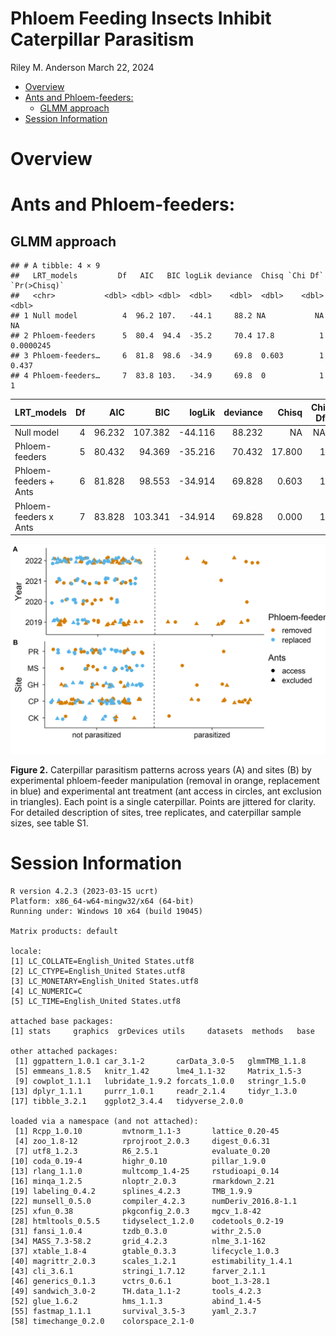 Phloem Feeding Insects Inhibit Caterpillar Parasitism
================
Riley M. Anderson
March 22, 2024

- [Overview](#overview)
- [Ants and Phloem-feeders:](#ants-and-phloem-feeders)
  - [GLMM approach](#glmm-approach)
- [Session Information](#session-information)

# Overview

# Ants and Phloem-feeders:

## GLMM approach

    ## # A tibble: 4 × 9
    ##   LRT_models         Df   AIC   BIC logLik deviance  Chisq `Chi Df` `Pr(>Chisq)`
    ##   <chr>           <dbl> <dbl> <dbl>  <dbl>    <dbl>  <dbl>    <dbl>        <dbl>
    ## 1 Null model          4  96.2 107.   -44.1     88.2 NA           NA   NA        
    ## 2 Phloem-feeders      5  80.4  94.4  -35.2     70.4 17.8          1    0.0000245
    ## 3 Phloem-feeders…     6  81.8  98.6  -34.9     69.8  0.603        1    0.437    
    ## 4 Phloem-feeders…     7  83.8 103.   -34.9     69.8  0            1    1

| LRT_models            |  Df |    AIC |     BIC |  logLik | deviance |  Chisq | Chi Df | Pr(\>Chisq) |
|:----------------------|----:|-------:|--------:|--------:|---------:|-------:|-------:|------------:|
| Null model            |   4 | 96.232 | 107.382 | -44.116 |   88.232 |     NA |     NA |          NA |
| Phloem-feeders        |   5 | 80.432 |  94.369 | -35.216 |   70.432 | 17.800 |      1 |       0.000 |
| Phloem-feeders + Ants |   6 | 81.828 |  98.553 | -34.914 |   69.828 |  0.603 |      1 |       0.437 |
| Phloem-feeders x Ants |   7 | 83.828 | 103.341 | -34.914 |   69.828 |  0.000 |      1 |       1.000 |

![](PF_files/figure-gfm/new_pf_figure2-1.png)<!-- -->

**Figure 2.** Caterpillar parasitism patterns across years (A) and sites
(B) by experimental phloem-feeder manipulation (removal in orange,
replacement in blue) and experimental ant treatment (ant access in
circles, ant exclusion in triangles). Each point is a single
caterpillar. Points are jittered for clarity. For detailed description
of sites, tree replicates, and caterpillar sample sizes, see table S1.

# Session Information

    R version 4.2.3 (2023-03-15 ucrt)
    Platform: x86_64-w64-mingw32/x64 (64-bit)
    Running under: Windows 10 x64 (build 19045)

    Matrix products: default

    locale:
    [1] LC_COLLATE=English_United States.utf8 
    [2] LC_CTYPE=English_United States.utf8   
    [3] LC_MONETARY=English_United States.utf8
    [4] LC_NUMERIC=C                          
    [5] LC_TIME=English_United States.utf8    

    attached base packages:
    [1] stats     graphics  grDevices utils     datasets  methods   base     

    other attached packages:
     [1] ggpattern_1.0.1 car_3.1-2       carData_3.0-5   glmmTMB_1.1.8  
     [5] emmeans_1.8.5   knitr_1.42      lme4_1.1-32     Matrix_1.5-3   
     [9] cowplot_1.1.1   lubridate_1.9.2 forcats_1.0.0   stringr_1.5.0  
    [13] dplyr_1.1.1     purrr_1.0.1     readr_2.1.4     tidyr_1.3.0    
    [17] tibble_3.2.1    ggplot2_3.4.4   tidyverse_2.0.0

    loaded via a namespace (and not attached):
     [1] Rcpp_1.0.10         mvtnorm_1.1-3       lattice_0.20-45    
     [4] zoo_1.8-12          rprojroot_2.0.3     digest_0.6.31      
     [7] utf8_1.2.3          R6_2.5.1            evaluate_0.20      
    [10] coda_0.19-4         highr_0.10          pillar_1.9.0       
    [13] rlang_1.1.0         multcomp_1.4-25     rstudioapi_0.14    
    [16] minqa_1.2.5         nloptr_2.0.3        rmarkdown_2.21     
    [19] labeling_0.4.2      splines_4.2.3       TMB_1.9.9          
    [22] munsell_0.5.0       compiler_4.2.3      numDeriv_2016.8-1.1
    [25] xfun_0.38           pkgconfig_2.0.3     mgcv_1.8-42        
    [28] htmltools_0.5.5     tidyselect_1.2.0    codetools_0.2-19   
    [31] fansi_1.0.4         tzdb_0.3.0          withr_2.5.0        
    [34] MASS_7.3-58.2       grid_4.2.3          nlme_3.1-162       
    [37] xtable_1.8-4        gtable_0.3.3        lifecycle_1.0.3    
    [40] magrittr_2.0.3      scales_1.2.1        estimability_1.4.1 
    [43] cli_3.6.1           stringi_1.7.12      farver_2.1.1       
    [46] generics_0.1.3      vctrs_0.6.1         boot_1.3-28.1      
    [49] sandwich_3.0-2      TH.data_1.1-2       tools_4.2.3        
    [52] glue_1.6.2          hms_1.1.3           abind_1.4-5        
    [55] fastmap_1.1.1       survival_3.5-3      yaml_2.3.7         
    [58] timechange_0.2.0    colorspace_2.1-0   
